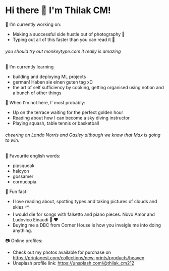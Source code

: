 # Hi there 🌊  I'm Thilak CM!

🔭 I’m currently working on:
- Making a successful side hustle out of photography 📸 
- Typing out all of this faster than you can read it 💨 
###### you should try out monkeytype.com it really is amazing

🌱 I’m currently learning 
- building and deploying ML projects
- german! Haben sie einen guten tag xD
- the art of self sufficiency by cooking, getting organised using notion and a bunch of other things

🐽  When I'm not here, I' most probably:
- Up on the terrace waiting for the perfect golden hour 
- Reading about how I can become a sky diving instructor 
- Playing squash, table tennis or basketball 
###### cheering on Lando Norris and Gasley although we know that Max is going to win. 

📕 Favourite english words: 
- pipsqueak 
- halcyon
- gossamer
- cornucopia 

🤩 Fun fact: 
- I love reading about, spotting types and taking pictures of clouds and skies ⛅️ 
- I would die for songs with falsetto and piano pieces. Novo Amor and Ludovico Einaudi 🙌 ♥️ 
- Buying me a DBC from Corner House is how you inveigle me into doing anything. 

📷 Online profiles: 
- Check out my photos available for purchase on https://printagest.com/collections/new-prints/products/heaven 
- Unsplash profile link: https://unsplash.com/@thilak_cm212
